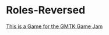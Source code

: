 # Roles-Reversed
[This is a Game for the GMTK Game Jam](https://itch.io/jam/gmtk-2023/rate/2158492)
